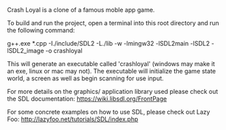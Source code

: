 Crash Loyal is a clone of a famous moble app game. 

To build and run the project, open a terminal into this root directory and run
the following command:

g++.exe *.cpp -I./include/SDL2 -L./lib -w -lmingw32 -lSDL2main -lSDL2
-lSDL2_image -o crashloyal

This will generate an executable called 'crashloyal' (windows may make it an
exe, linux or mac may not). The executable will initialize the game state
world, a screen as well as begin scanning for use input.

For more details on the graphics/ application library used please check out
the SDL documentation: https://wiki.libsdl.org/FrontPage

For some concrete examples on how to use SDL, please check out Lazy Foo:
http://lazyfoo.net/tutorials/SDL/index.php
